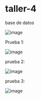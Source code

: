 # taller-4

base de datos

![image](https://user-images.githubusercontent.com/125483212/236598794-739f163b-0e16-458b-952b-601fe0cea3f9.png)


Prueba 1:

![image](https://user-images.githubusercontent.com/125483212/236598811-9f860ba5-eee5-443b-bf50-2c6bd029a42e.png)

prueba 2:

![image](https://user-images.githubusercontent.com/125483212/236598819-0bb665ee-f54c-4a18-9cfe-56d9c23a5668.png)

prueba 3:

![image](https://user-images.githubusercontent.com/125483212/236598832-c1036d78-9eec-4260-bb92-70d4b6eb79d7.png)
